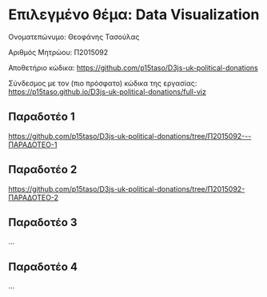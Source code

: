 # Επιλεγμένο θέμα: Data Visualization

Ονοματεπώνυμο: Θεοφάνης Τασούλας

Αριθμός Μητρώου: Π2015092

Αποθετήριο κώδικα: https://github.com/p15taso/D3js-uk-political-donations

Σύνδεσμος με τον (πιο πρόσφατο) κώδικα της εργασίας: https://p15taso.github.io/D3js-uk-political-donations/full-viz

## Παραδοτέο 1

https://github.com/p15taso/D3js-uk-political-donations/tree/Π2015092---ΠΑΡΑΔΟΤΕΟ-1

## Παραδοτέο 2

https://github.com/p15taso/D3js-uk-political-donations/tree/Π2015092-ΠΑΡΑΔΟΤΕΟ-2

## Παραδοτέο 3
...
## Παραδοτέο 4
...
